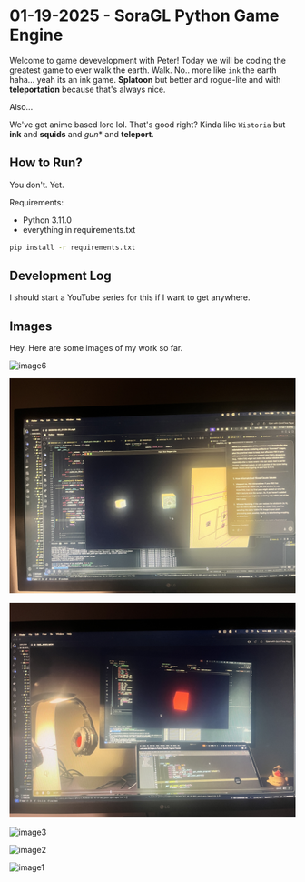 # 01-19-2025 - SoraGL Python Game Engine

Welcome to game devevelopment with Peter! Today we will be coding the greatest game to ever walk the earth. Walk. No.. more like `ink` the earth haha... yeah its an ink game. **Splatoon** but better and rogue-lite and with **teleportation** because that's always nice.

Also...

We've got anime based lore lol. That's good right? Kinda like `Wistoria` but **ink** and **squids** and *gun** and **teleport**.


## How to Run?

You don't. Yet.

Requirements:

- Python 3.11.0
- everything in requirements.txt

```bash
pip install -r requirements.txt
```


## Development Log

I should start a YouTube series for this if I want to get anywhere.

## Images

Hey. Here are some images of my work so far.

![image6](docs/IMG_4031.JPG)

![image5](docs/IMG_4030.JPG)

![image4](docs/IMG_4029.JPG)

![image3](docs/IMG_4028.JPG)

![image2](docs/IMG_4027.JPG)

![image1](docs/IMG_4026.JPG)
